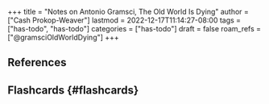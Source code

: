 +++
title = "Notes on Antonio Gramsci, The Old World Is Dying"
author = ["Cash Prokop-Weaver"]
lastmod = 2022-12-17T11:14:27-08:00
tags = ["has-todo", "has-todo"]
categories = ["has-todo"]
draft = false
roam_refs = ["@gramsciOldWorldDying"]
+++

## References

<style>.csl-entry{text-indent: -1.5em; margin-left: 1.5em;}</style><div class="csl-bib-body">
</div>


## Flashcards {#flashcards}
